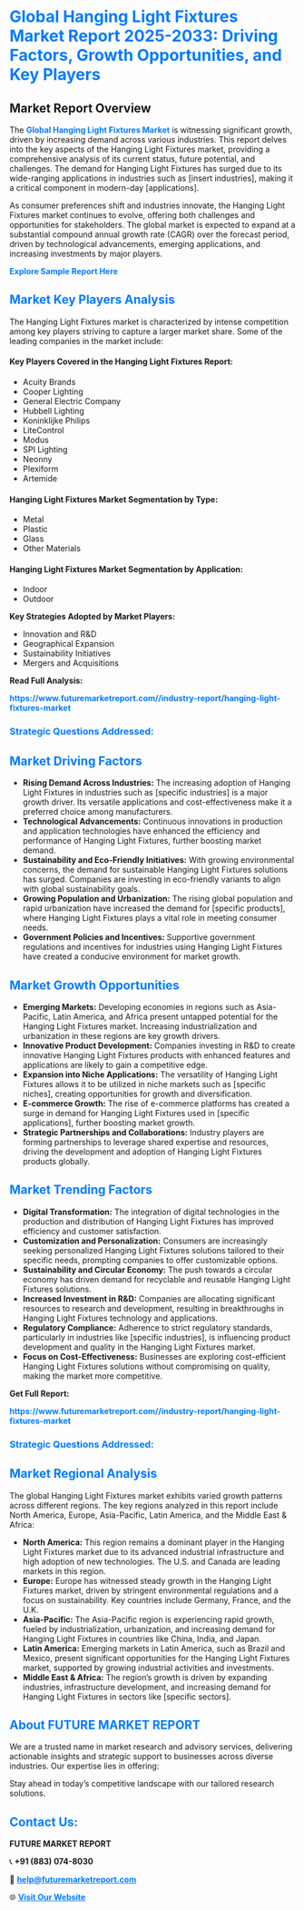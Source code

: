 <h1 style="color: #007BFF;">Global Hanging Light Fixtures Market Report 2025-2033: Driving Factors, Growth Opportunities, and Key Players</h1>

<section id="overview">
<h2>Market Report Overview</h2>
<p>The <a href="https://www.futuremarketreport.com//industry-report/hanging-light-fixtures-market" style="color: #007BFF; text-decoration: none;"><strong>Global Hanging Light Fixtures Market</strong></a> is witnessing significant growth, driven by increasing demand across various industries. This report delves into the key aspects of the Hanging Light Fixtures market, providing a comprehensive analysis of its current status, future potential, and challenges. The demand for Hanging Light Fixtures has surged due to its wide-ranging applications in industries such as [insert industries], making it a critical component in modern-day [applications].</p>
<p>As consumer preferences shift and industries innovate, the Hanging Light Fixtures market continues to evolve, offering both challenges and opportunities for stakeholders. The global market is expected to expand at a substantial compound annual growth rate (CAGR) over the forecast period, driven by technological advancements, emerging applications, and increasing investments by major players.</p>
</section>

<section id="overview">
<p><a href="https://www.futuremarketreport.com//request-sample/reportId=92817" style="color: #007BFF; text-decoration: none;"><strong>Explore Sample Report Here</strong></a></p>
</section>

<section id="key-players">
<h2 style="color: #007BFF;">Market Key Players Analysis</h2>
<p>The Hanging Light Fixtures market is characterized by intense competition among key players striving to capture a larger market share. Some of the leading companies in the market include:</p>
<h4>Key Players Covered in the Hanging Light Fixtures Report:</h4>
<ul><li>Acuity Brands</li><li>Cooper Lighting</li><li>General Electric Company</li><li>Hubbell Lighting</li><li>Koninklijke Philips</li><li>LiteControl</li><li>Modus</li><li>SPI Lighting</li><li>Neonny</li><li>Plexiform</li><li>Artemide</li></ul>
<h4>Hanging Light Fixtures Market Segmentation by Type:</h4>
<ul><li>Metal</li><li>Plastic</li><li>Glass</li><li>Other Materials</li></ul>

<h4>Hanging Light Fixtures Market Segmentation by Application:</h4>
<ul><li>Indoor</li><li>Outdoor</li></ul>
<p><strong>Key Strategies Adopted by Market Players:</strong></p>
<ul>
<li>Innovation and R&D</li>
<li>Geographical Expansion</li>
<li>Sustainability Initiatives</li>
<li>Mergers and Acquisitions</li>
</ul>
</section>

<section>
<p><strong>Read Full Analysis: </strong></p><a href="https://www.futuremarketreport.com//industry-report/hanging-light-fixtures-market" style="color: #007BFF; text-decoration: none;"><strong>https://www.futuremarketreport.com//industry-report/hanging-light-fixtures-market</strong></a>
<h3 style="color: #007BFF;">Strategic Questions Addressed:</h3>
</section>

<section id="driving-factors">
<h2 style="color: #007BFF;">Market Driving Factors</h2>
<ul>
<li><strong>Rising Demand Across Industries:</strong> The increasing adoption of Hanging Light Fixtures in industries such as [specific industries] is a major growth driver. Its versatile applications and cost-effectiveness make it a preferred choice among manufacturers.</li>
<li><strong>Technological Advancements:</strong> Continuous innovations in production and application technologies have enhanced the efficiency and performance of Hanging Light Fixtures, further boosting market demand.</li>
<li><strong>Sustainability and Eco-Friendly Initiatives:</strong> With growing environmental concerns, the demand for sustainable Hanging Light Fixtures solutions has surged. Companies are investing in eco-friendly variants to align with global sustainability goals.</li>
<li><strong>Growing Population and Urbanization:</strong> The rising global population and rapid urbanization have increased the demand for [specific products], where Hanging Light Fixtures plays a vital role in meeting consumer needs.</li>
<li><strong>Government Policies and Incentives:</strong> Supportive government regulations and incentives for industries using Hanging Light Fixtures have created a conducive environment for market growth.</li>
</ul>
</section>

<section id="growth-opportunities">
<h2 style="color: #007BFF;">Market Growth Opportunities</h2>
<ul>
<li><strong>Emerging Markets:</strong> Developing economies in regions such as Asia-Pacific, Latin America, and Africa present untapped potential for the Hanging Light Fixtures market. Increasing industrialization and urbanization in these regions are key growth drivers.</li>
<li><strong>Innovative Product Development:</strong> Companies investing in R&D to create innovative Hanging Light Fixtures products with enhanced features and applications are likely to gain a competitive edge.</li>
<li><strong>Expansion into Niche Applications:</strong> The versatility of Hanging Light Fixtures allows it to be utilized in niche markets such as [specific niches], creating opportunities for growth and diversification.</li>
<li><strong>E-commerce Growth:</strong> The rise of e-commerce platforms has created a surge in demand for Hanging Light Fixtures used in [specific applications], further boosting market growth.</li>
<li><strong>Strategic Partnerships and Collaborations:</strong> Industry players are forming partnerships to leverage shared expertise and resources, driving the development and adoption of Hanging Light Fixtures products globally.</li>
</ul>
</section>

<section id="trending-factors">
<h2 style="color: #007BFF;">Market Trending Factors</h2>
<ul>
<li><strong>Digital Transformation:</strong> The integration of digital technologies in the production and distribution of Hanging Light Fixtures has improved efficiency and customer satisfaction.</li>
<li><strong>Customization and Personalization:</strong> Consumers are increasingly seeking personalized Hanging Light Fixtures solutions tailored to their specific needs, prompting companies to offer customizable options.</li>
<li><strong>Sustainability and Circular Economy:</strong> The push towards a circular economy has driven demand for recyclable and reusable Hanging Light Fixtures solutions.</li>
<li><strong>Increased Investment in R&D:</strong> Companies are allocating significant resources to research and development, resulting in breakthroughs in Hanging Light Fixtures technology and applications.</li>
<li><strong>Regulatory Compliance:</strong> Adherence to strict regulatory standards, particularly in industries like [specific industries], is influencing product development and quality in the Hanging Light Fixtures market.</li>
<li><strong>Focus on Cost-Effectiveness:</strong> Businesses are exploring cost-efficient Hanging Light Fixtures solutions without compromising on quality, making the market more competitive.</li>
</ul>
</section>

<section>
<p><strong>Get Full Report: </strong></p><a href="https://www.futuremarketreport.com//industry-report/hanging-light-fixtures-market" style="color: #007BFF; text-decoration: none;"><strong>https://www.futuremarketreport.com//industry-report/hanging-light-fixtures-market</strong></a>
<h3 style="color: #007BFF;">Strategic Questions Addressed:</h3>
</section>


<section id="regional-analysis">
<h2 style="color: #007BFF;">Market Regional Analysis</h2>
<p>The global Hanging Light Fixtures market exhibits varied growth patterns across different regions. The key regions analyzed in this report include North America, Europe, Asia-Pacific, Latin America, and the Middle East & Africa:</p>
<ul>
<li><strong>North America:</strong> This region remains a dominant player in the Hanging Light Fixtures market due to its advanced industrial infrastructure and high adoption of new technologies. The U.S. and Canada are leading markets in this region.</li>
<li><strong>Europe:</strong> Europe has witnessed steady growth in the Hanging Light Fixtures market, driven by stringent environmental regulations and a focus on sustainability. Key countries include Germany, France, and the U.K.</li>
<li><strong>Asia-Pacific:</strong> The Asia-Pacific region is experiencing rapid growth, fueled by industrialization, urbanization, and increasing demand for Hanging Light Fixtures in countries like China, India, and Japan.</li>
<li><strong>Latin America:</strong> Emerging markets in Latin America, such as Brazil and Mexico, present significant opportunities for the Hanging Light Fixtures market, supported by growing industrial activities and investments.</li>
<li><strong>Middle East & Africa:</strong> The region’s growth is driven by expanding industries, infrastructure development, and increasing demand for Hanging Light Fixtures in sectors like [specific sectors].</li>
</ul>
</section>

<footer>
<h2 style="color: #007BFF;">About FUTURE MARKET REPORT</h2>
<p>We are a trusted name in market research and advisory services, delivering actionable insights and strategic support to businesses across diverse industries. Our expertise lies in offering:</p>

<p>Stay ahead in today’s competitive landscape with our tailored research solutions.</p>

<h2 style="color: #007BFF;">Contact Us:</h2>
<p><strong>FUTURE MARKET REPORT</strong></p>
<p>📞 <strong>+91 (883) 074-8030</strong></p>
<p>📧 <strong><a href="mailto:help@futuremarketreport.com" style="color: #007BFF;">help@futuremarketreport.com</a></strong></p>
<p>🌐 <strong><a href="https://www.futuremarketreport.com/" style="color: #007BFF;">Visit Our Website</a></strong></p>
</footer>